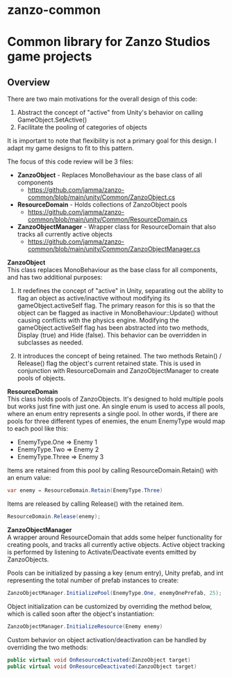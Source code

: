 # zanzo-common
<h1>Common library for Zanzo Studios game projects</h1>

<h2>Overview</h2>
There are two main motivations for the overall design of this code:

1. Abstract the concept of "active" from Unity's behavior on calling GameObject.SetActive()
2. Facilitate the pooling of categories of objects

It is important to note that flexibility is not a primary goal for this design. I adapt my game designs to fit to this pattern.


The focus of this code review will be 3 files:

* **ZanzoObject** - Replaces MonoBehaviour as the base class of all components
  * https://github.com/jamma/zanzo-common/blob/main/unity/Common/ZanzoObject.cs
* **ResourceDomain** - Holds collections of ZanzoObject pools
  * https://github.com/jamma/zanzo-common/blob/main/unity/Common/ResourceDomain.cs
* **ZanzoObjectManager** - Wrapper class for ResourceDomain that also tracks all currently active objects
  * https://github.com/jamma/zanzo-common/blob/main/unity/Common/ZanzoObjectManager.cs

**ZanzoObject**  
This class replaces MonoBehaviour as the base class for all components, and has two additional purposes:

1. It redefines the concept of "active" in Unity, separating out the ability to flag an object as active/inactive without modifying its gameObject.activeSelf flag. The primary reason for this is so that the object can be flagged as inactive in MonoBehaviour::Update() without causing conflicts with the physics engine. Modifying the gameObject.activeSelf flag has been abstracted into two methods, Display (true) and Hide (false). This behavior can be overridden in subclasses as needed.

2. It introduces the concept of being retained. The two methods Retain() / Release() flag the object's current retained state. This is used in conjunction with ResourceDomain and ZanzoObjectManager to create pools of objects.

**ResourceDomain**  
This class holds pools of ZanzoObjects. It's designed to hold multiple pools but works just fine with just one. An single enum is used to access all pools, where an enum entry represents a single pool. In other words, if there are pools for three different types of enemies, the enum EnemyType would map to each pool like this:

* EnemyType.One => Enemy 1
* EnemyType.Two => Enemy 2
* EnemyType.Three => Enemy 3

Items are retained from this pool by calling ResourceDomain.Retain() with an enum value:

```csharp
var enemy = ResourceDomain.Retain(EnemyType.Three)
```

Items are released by calling Release() with the retained item.
```csharp
ResourceDomain.Release(enemy);
```

**ZanzoObjectManager**  
A wrapper around ResourceDomain that adds some helper functionality for creating pools, and tracks all currently active objects. Active object tracking is performed by listening to Activate/Deactivate events emitted by ZanzoObjects.

Pools can be initialized by passing a key (enum entry), Unity prefab, and int representing the total number of prefab instances to create:

```csharp
ZanzoObjectManager.InitializePool(EnemyType.One, enemyOnePrefab, 25);
```

Object initialization can be customized by overriding the method below, which is called soon after the object's instantiation:

```csharp
ZanzoObjectManager.InitializeResource(Enemy enemy)
```

Custom behavior on object activation/deactivation can be handled by overriding the two methods:

```csharp
public virtual void OnResourceActivated(ZanzoObject target)
public virtual void OnResourceDeactivated(ZanzoObject target)
```
